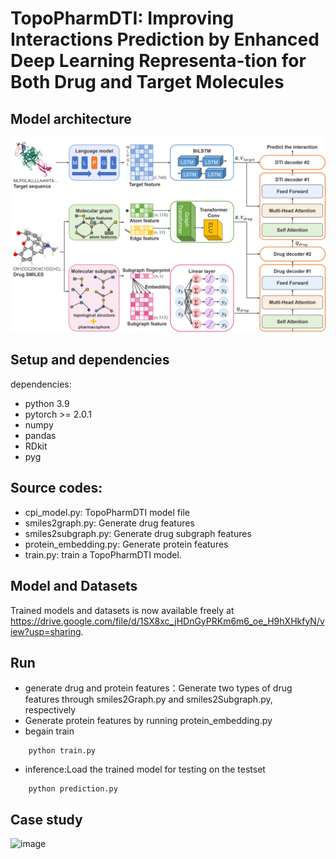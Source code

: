 # TopoPharmDTI: Improving Interactions Prediction by Enhanced Deep Learning Representa-tion for Both Drug and Target Molecules
## Model architecture
![image](https://github.com/NENUBioCompute/TopoPharmDTI/blob/main/Figure/Model%20architecture.png)

## Setup and dependencies
dependencies:
+ python 3.9
+ pytorch >= 2.0.1
+ numpy
+ pandas
+ RDkit
+ pyg


##  Source codes:
+ cpi_model.py: TopoPharmDTI model file
+ smiles2graph.py: Generate drug features
+ smiles2subgraph.py: Generate drug subgraph features
+ protein_embedding.py: Generate protein features
+ train.py: train a TopoPharmDTI model.


## Model and Datasets
Trained models and datasets is now available freely at https://drive.google.com/file/d/1SX8xc_jHDnGyPRKm6m6_oe_H9hXHkfyN/view?usp=sharing.

## Run
+ generate drug and protein features：Generate two types of drug features through smiles2Graph.py and smiles2Subgraph.py, respectively
+ Generate protein features by running protein_embedding.py
+ begain train

````
    python train.py
````
+ inference:Load the trained model for testing on the testset
````
    python prediction.py
````
## Case study
![image](https://github.com/NENUBioCompute/TopoPharmDTI/blob/main/Figure/Case%20study.png)
